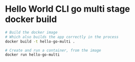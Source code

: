 # Hello World CLI go multi stage docker build

```sh
# Build the docker image
# Which also builds the app correctly in the process
docker build -t hello-go-multi .
```

```sh
# Create and run a container, from the image
docker run hello-go-multi
```
